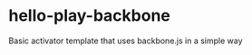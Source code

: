 hello-play-backbone
===================

Basic activator template that uses backbone.js in a simple way
